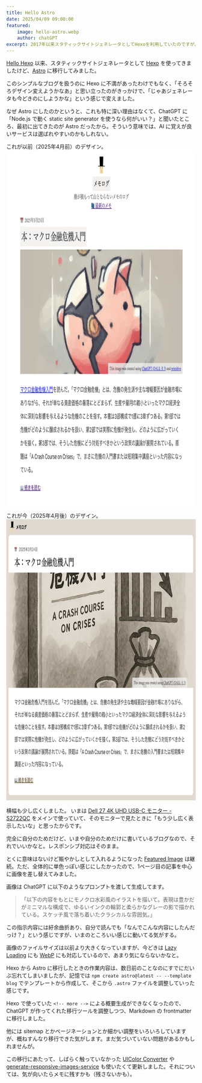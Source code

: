 ```yaml
---
title: Hello Astro
date: 2025/04/09 09:00:00
featured:
    image: hello-astro.webp
    author: chatGPT
excerpt: 2017年以来スタティックサイトジェネレータとしてHexoを利用していたのですが、急に思い立ってAstroに移行してみました。このシンプルなブログを扱うのに Hexo に不満があったわけでもなく、「そろそろデザイン変えようかなあ」と思い立ったのがきっかけで、「じゃあジェネレータも今どきのにしようかな」という感じで変えました。
---
```

[Hello Hexo](/2017/hello-hexo.html) 以来、スタティックサイトジェネレータとして [Hexo](https://hexo.io/) を使ってきましたけど、[Astro](https://astro.build/) に移行してみました。

このシンプルなブログを扱うのに Hexo に不満があったわけでもなく、「そろそろデザイン変えようかなあ」と思い立ったのがきっかけで、「じゃあジェネレータも今どきのにしようかな」という感じで変えました。

なぜ Astro にしたのかというと、これも特に深い理由はなくて、ChatGPT に「Node.js で動く static site generator を使うなら何がいい？」と聞いたところ、最初に出てきたのが Astro だったから。そういう意味では、AI に覚えが良いサービスは選ばれやすいのかもしれない。

これが以前（2025年4月前）のデザイン。
<img src="/assets/images/design-before-202504.png" class="screenshot" loading="lazy" width="923" height="944">

これが今（2025年4月後）のデザイン。
<img src="/assets/images/design-after-202504.png" class="screenshot" loading="lazy" width="923" height="747">

横幅も少し広くしました。
いまは [Dell 27 4K UHD USB-C モニター - S2722QC](https://www.dell.com/ja-jp/shop/dell-27-4k-uhd-usb-c-%E3%83%A2%E3%83%8B%E3%82%BF%E3%83%BC-s2722qc/apd/210-bcdd) をメインで使っていて、そのモニターで見たときに「もう少し広く表示したいな」と思ったからです。

完全に自分のためだけど、いまや自分のためだけに書いているブログなので、それでいいかなと。レスポンシブ対応はそのまま。

とくに意味はないけど賑やかしとして入れるようになった [Featured Image](/2018/display-featured-image.html) は継続。ただ、全体的に単色っぽい感じにしたかったので、1ページ目の記事を中心に画像を差し替えてみました。

画像は ChatGPT に以下のようなプロンプトを渡して生成してます。

> 「以下の内容をもとにモノクロ水彩風のイラストを描いて。表現は豊かだがミニマルな構成で、ゆるいインクの輪郭と柔らかなグレーの影で描かれている。スケッチ風で落ち着いたクラシカルな雰囲気。」

この指示内容には紆余曲折あり、自分で読んでも「なんでこんな内容にしたんだっけ？」という感じですが、いまのところいい感じに動いてる気がする。

画像のファイルサイズは以前より大きくなっていますが、今どきは [Lazy Loading](https://developer.mozilla.org/ja/docs/Web/Performance/Guides/Lazy_loading) にも [WebP](https://caniuse.com/webp) にも対応しているので、あまり気にならないかなと。

Hexo から Astro に移行したときの作業内容は、数日前のことなのにすでにだいぶ忘れてしまいましたが、記憶では `npm create astro@latest -- --template blog` でテンプレートから作成して、そこから `.astro` ファイルを調整していった感じです。

Hexo で使っていた `<!-- more -->` による概要生成ができなくなったので、ChatGPT が作ってくれた移行ツールを調整しつつ、Markdown の frontmatter に移行しました。

他には sitemap とかページネーションとか細かい調整をいろいろしていますが、概ねすんなり移行できた気がします。まだ気づいていない問題があるかもしれませんが。

この移行にあたって、しばらく触っていなかった [UIColor Converter](https://uicolor-converter.memolog.org/) や [generate-responsive-images-service](https://github.com/memolog/generate-responsive-images-service) も使いたくて更新しました。それについては、気が向いたらメモに残すかも（残さないかも）。
